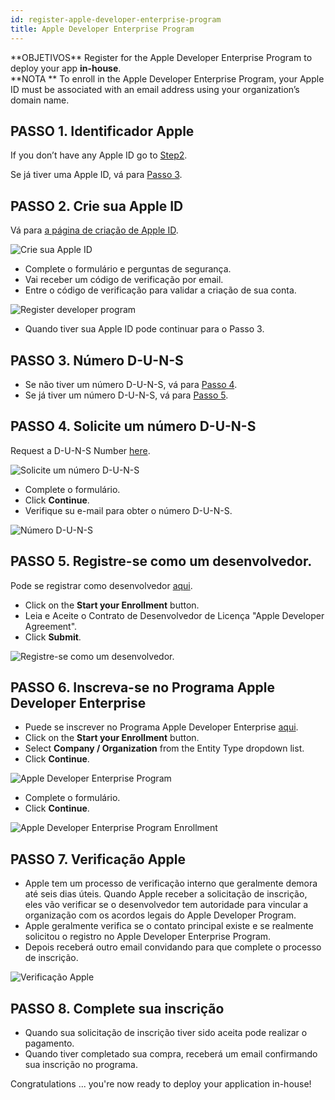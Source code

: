 ```yaml
---
id: register-apple-developer-enterprise-program
title: Apple Developer Enterprise Program
---
```


<div markdown="1" class = "objectives">
**OBJETIVOS**
Register for the Apple Developer Enterprise Program to deploy your app <b>in-house</b>.
</div>

<div markdown="1" class = "tips">
**NOTA **
To enroll in the Apple Developer Enterprise Program, your Apple ID must be associated with an email address using your organization’s domain name.
</div>

## PASSO 1. Identificador Apple

If you don’t have any Apple ID go to [Step2](#step-2-create-your-apple-id).

Se já tiver uma Apple ID, vá para [Passo 3](#step-3-d-u-n-s-number).

## PASSO 2. Crie sua Apple ID

Vá para  [a página de criação de Apple ID](https://appleid.apple.com/).

![Crie sua Apple ID](assets/en/deploy-in-house/Apple-ID-Creation-Page-4D-for-iOS.png)

* Complete o formulário e perguntas de segurança.
* Vai receber um código de verificação por email.
* Entre o código de verificação para validar a criação de sua conta.

![Register developer program](assets/en/deploy-in-house/Register-developer-program-4D-for-iOS.png)

* Quando tiver sua Apple ID pode continuar para o Passo 3.

## PASSO 3. Número D-U-N-S

* Se não tiver um número D-U-N-S, vá para  [Passo 4](#step-4-request-a-d-u-n-s-number).
* Se já tiver um número D-U-N-S, vá para  [Passo 5](#step-5-register-as-a-developer).

## PASSO 4. Solicite um número D-U-N-S

Request a D-U-N-S Number [here](https://developer.apple.com/enroll/duns-lookup/#/search).

![Solicite um número D-U-N-S](assets/en/deploy-in-house/DUNS-Number-Organization-4D-for-iOS.png)

* Complete o formulário.
* Click **Continue**.
* Verifique su e-mail para obter o número D-U-N-S.

![Número D-U-N-S](assets/en/deploy-in-house/DUNS-Number-Apple-Mail_4D-for-iOS.png)

## PASSO 5. Registre-se como um desenvolvedor.

Pode se registrar como desenvolvedor [aqui](https://developer.apple.com/programs/enterprise/enroll/).

* Click on the **Start your Enrollment** button.
* Leia e Aceite o Contrato de Desenvolvedor de Licença "Apple Developer Agreement".
* Click **Submit**.

![Registre-se como um desenvolvedor.](assets/en/deploy-in-house/Register-developer-4D-for-iOS.png)

## PASSO 6. Inscreva-se no Programa Apple Developer Enterprise

* Puede se inscrever no Programa Apple Developer Enterprise [aqui](https://developer.apple.com/enroll/enterprise/).
* Click on the **Start your Enrollment** button.
* Select **Company / Organization** from the Entity Type dropdown list.
* Click **Continue**.

![Apple Developer Enterprise Program](assets/en/deploy-in-house/Apple-Developer-Enterprise-Program-4D-for-iOS.png)

* Complete o formulário.
* Click **Continue**.

![Apple Developer Enterprise Program Enrollment](assets/en/deploy-in-house/Apple-Developer-Enterprise-Program-Enrollment-4D-for-iOS.png)

## PASSO 7. Verificação Apple

* Apple tem um processo de verificação interno que geralmente demora até seis dias úteis. Quando Apple receber a solicitação de inscrição, eles vão verificar se o desenvolvedor tem autoridade para vincular a organização com os acordos legais do Apple Developer Program.
* Apple geralmente verifica se o contato principal existe e se realmente solicitou o registro no Apple Developer Enterprise Program.
* Depois receberá outro email convidando para que complete o processo de inscrição.

![Verificação Apple](assets/en/deploy-in-house/Confirmation-email-Organisations-4D-for-iOS.png)

## PASSO 8. Complete sua inscrição

* Quando sua solicitação de inscrição tiver sido aceita pode realizar o pagamento.
* Quando tiver completado sua compra, receberá um email confirmando sua inscrição no programa.

Congratulations ... you're now ready to deploy your application in-house!
